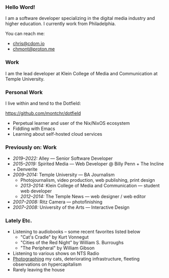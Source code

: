 ### Hello Word!

I am a software developer specializing in the digital media industry and higher education. I currently work from Philadelphia.

You can reach me:

- [chris@cdom.io](mailto:chris@cdom.io)
- [chmont@proton.me](mailto:chmont@proton.me)

### Work

I am the lead developer at Klein College
of Media and Communication at Temple University. 

### Personal Work

I live within and tend to the Dotfield:

https://github.com/montchr/dotfield

- Perpetual learner and user of the Nix/NixOS ecosystem
- Fiddling with Emacs
- Learning about self-hosted cloud services

### Previously on: Work

- *2019–2022:* Alley — Senior Software Developer
- *2015–2019:* Spirited Media — Web Developer @ Billy Penn + The Incline + Denverite
- *2009–2014:* Temple University — BA Journalism
  - Photojournalism, video production, web publishing, print design
  - *2013–2014:* Klein College of Media and Communication — student web developer
  - *2012–2014:* The Temple News — web designer / web editor
- *2007–2008:* Ritz Camera — photofinishing
- *2007–2008:* University of the Arts — Interactive Design

### Lately Etc.

- Listening to audiobooks – some recent favorites listed below
  - "Cat's Cradle" by Kurt Vonnegut
  - "Cities of the Red Night" by William S. Burroughs
  - "The Peripheral" by William Gibson
- Listening to various shows on NTS Radio
- [Photographing](https://www.instagram.com/catachresis.lamonte/) my cats, deteriorating infrastructure, fleeting observations on hypercapitalism
- Rarely leaving the house
